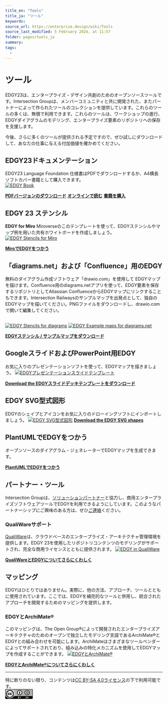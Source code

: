 ```yaml
---
title_en: "Tools"
title_ja: "ツール"
keywords: 
source_url: https://enterprise.design/wiki/Tools
source_last_modified: 5 February 2024, at 11:57
folder: pages/tools_ja
summary:
tags: 
  - 
---
```

# ツール
EDGY23は、エンタープライズ・デザイン共創のためのオープンソースツールです。Intersection Groupは、メンバーコミュニティと共に開発された、またパートナーによって作られたツールのコレクションを提供しています。これらのツールの多くは、無償で利用できます。これらのツールは、ワークショップの進行、EDGYダイアグラムのモデリング、エンタープライズ要素のリポジトリへの保存を支援します。

今後、さらに多くのツールが提供される予定ですので、ぜひ試しにダウンロードして、あなたの仕事に与える付加価値を確かめてください。

## EDGY23ドキュメンテーション
EDGY23 Language Foundation 仕様書はPDFでダウンロードするか、A4横長ソフトカバー書籍として購入できます。
<br><a href="https://shop.intersection.group/products/edgy-23-softcover" target="_blank"><img src="https://enterprise.design/w/images/thumb/3/34/EDGY-Book.png/450px-EDGY-Book.png" alt="EDGY Book" width="30%"></a><br>

[**PDFバージョンのダウンロード**](https://edgydownloads.gr8.com/)
[**オンラインで読む**](https://enterprise.design/wiki/EDGY:Sitemap) [**書籍を購入**](https://shop.intersection.group/products/edgy-23-softcover)

## EDGY 23 ステンシル
**EDGY for Miro**
Miroverseのこのテンプレートを使って、EDGYステンシルやマップ例を用いた共有ホワイトボードを作成しましょう。
<br><a href="https://miro.com/miroverse/edgy-stencils-and-examples/" target="_blank"><img src="https://enterprise.design/w/images/thumb/b/ba/EDGY-Stencils-miro.png/450px-EDGY-Stencils-miro.png" width="30%" alt="EDGY Stencils for Miro"></a><br>

[**MiroでEDGYをつかう**](https://miro.com/miroverse/edgy-stencils-and-examples/)

## 「diagrams.net」および「Confluence」用のEDGY
無料のダイアグラム作成ソフトウェア「drawio.com」を使用して EDGYマップを描けます。Confluence用のdiagrams.netアプリを使って、EDGY要素を保存するリポジトリとしてAtlassian ConfluenceからEDGYマップにリンクすることもできます。Intersection Railwaysのサンプルマップを出発点として、独自のEDGYマップを描いてください。PNGファイルをダウンロードし、drawio.comで開いて編集してください。

<br><a href="https://edgydownloads.gr8.com/" target="_blank"><img src="https://enterprise.design/w/images/thumb/9/9e/EDGY-Stencils-diagrams.png/450px-EDGY-Stencils-diagrams.png" width="30%" alt="EDGY Stencils for diagrams"></a> <a href="https://edgydownloads.gr8.com/" target="_blank"><img src="https://enterprise.design/w/images/thumb/d/d9/EDGY-Examples-diagrams.png/450px-EDGY-Examples-diagrams.png" width="30%" alt="EDGY Example maps for diagrams.net"></a>

[**EDGYステンシル / サンプルマップをダウンロード**](https://edgydownloads.gr8.com/)

## GoogleスライドおよびPowerPoint用EDGY
お気に入りのプレゼンテーションソフトを使って、EDGYマップを描きましょう。
<a href="https://edgydownloads.gr8.com/" target="_blank"><img src="https://enterprise.design/w/images/thumb/f/f8/EDGY-Presentation-Slides-Powerpoint.png/450px-EDGY-Presentation-Slides-Powerpoint.png" width="30%" alt="EDGYプレゼンテーションスライドテンプレート"></a>

[**Download the EDGYスライドデッキテンプレートをダウンロード**](https://edgydownloads.gr8.com/)

## EDGY SVG型式図形
EDGYのシェイプとアイコンをお気に入りのドローイングソフトにインポートしましょう。
<a href="https://edgydownloads.gr8.com/" target="_blank"><img src="https://enterprise.design/w/images/thumb/0/09/EDGY-SVG-Shapes.png/450px-EDGY-SVG-Shapes.png" width="30%" alt="EDGY SVG型式図形"></a>
[**Download the EDGY SVG shapes**](https://edgydownloads.gr8.com/)

## PlantUMLでEDGYをつかう
オープンソースのダイアグラム・ジェネレーターでEDGYマップを生成できます。
<a href="https://plantuml.com/stdlib#7c3d1cde3762ae3b" target="_blank"><img src="https://enterprise.design/w/images/thumb/0/05/EDGY-PlantUML.png/450px-EDGY-PlantUML.png" width="30%" alt=""></a>

[**PlantUMLでEDGYをつかう**](https://plantuml.com/stdlib#7c3d1cde3762ae3b)


## パートナー・ツール
Intersection Groupは、[ソリューションパートナー](https://intersection.group/about/partners)と協力し、商用エンタープライズソフトウェアツールでEDGYを利用できるようにしています。このようなパートナーシップにご興味のある方は、ぜひ[ご連絡](https://intersection.group/become-a-member.php)ください。

### QualiWareサポート
[QualiWare](https://qualiware.com/edgy)は、クラウドベースのエンタープライズ・アーキテクチャ管理環境を提供します。EDGY 23を使用したリポジトリコンテンツのモデリングがサポートされ、完全な商用ライセンスとともに提供されます。
<a href="https://qualiware.com/edgy" target="_blank"><img src="https://enterprise.design/w/images/thumb/c/ce/EDGY-in-QualiWare.png/450px-EDGY-in-QualiWare.png" width="30%" alt="EDGY in QualiWare"></a>

[**QualiWareとEDGYについてさらにくわしく**](https://qualiware.com/edgy)

## マッピング
EDGYはひとりではありません。実際に、他の方法、アプローチ、ツールとともに使用されています。ここでは、EDGYを補完的なツールと併用し、統合されたアプローチを開発するためのマッピングを提供します。
### EDGYとArchiMate®
このマッピングは、The Open Group®によって開発されたエンタープライズアーキテクチャのためのオープンで独立したモデリング言語であるArchiMate®とEDGYとの組み合わせを可能にします。ArchiMateはさまざまなツールベンダーによってサポートされており、組み込みの特化メカニズムを使用してEDGYマップを作成することができます。
<a href="https://enterprise.design/wiki/EDGY:ArchiMate" target="_blank"><img src="https://enterprise.design/w/images/thumb/0/00/EDGY_Facet_Intersection_Elements_ArchiMate_mapping.png/375px-EDGY_Facet_Intersection_Elements_ArchiMate_mapping.png" width="30%" alt="EDGYとArchiMate®"></a>

[**EDGYとArchiMate®についてさらにくわしく**](edgy_with_archimate_ja.md)

---
特に断りのない限り、コンテンツは[CC BY-SA 4.0ライセンス](./license_ja.md)の下で利用可能です。
<br><a href="./license_ja.md"> <img src="https://github.com/Yoshiyuki-iasa/EDGY23_ja/blob/main/media/cc.png?raw=true" alt="CC logo"></a>
